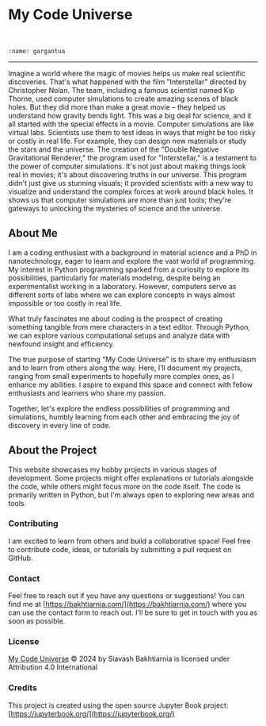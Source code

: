 # My Code Universe

<br>

```{image} ./images/gargantua.jpg
:name: gargantua
```
<hr>

Imagine a world where the magic of movies helps us make real scientific discoveries. That's what happened with the film "Interstellar" directed by Christopher Nolan. The team, including a famous scientist named Kip Thorne, used computer simulations to create amazing scenes of black holes. But they did more than make a great movie – they helped us understand how gravity bends light. This was a big deal for science, and it all started with the special effects in a movie. Computer simulations are like virtual labs. Scientists use them to test ideas in ways that might be too risky or costly in real life. For example, they can design new materials or study the stars and the universe. The creation of the "Double Negative Gravitational Renderer," the program used for "Interstellar," is a testament to the power of computer simulations. It's not just about making things look real in movies; it's about discovering truths in our universe. This program didn't just give us stunning visuals; it provided scientists with a new way to visualize and understand the complex forces at work around black holes. It shows us that computer simulations are more than just tools; they're gateways to unlocking the mysteries of science and the universe.

## About Me

I am a coding enthusiast with a background in material science and a PhD in nanotechnology, eager to learn and explore the vast world of programming. My interest in Python programming sparked from a curiosity to explore its possibilities, particularly for materials modeling, despite being an experimentalist working in a laboratory. However, computers serve as different sorts of labs where we can explore concepts in ways almost impossible or too costly in real life.

What truly fascinates me about coding is the prospect of creating something tangible from mere characters in a text editor. Through Python, we can explore various computational setups and analyze data with newfound insight and efficiency.

The true purpose of starting “My Code Universe” is to share my enthusiasm and to learn from others along the way. Here, I’ll document my projects, ranging from small experiments to hopefully more complex ones, as I enhance my abilities. I aspire to expand this space and connect with fellow enthusiasts and learners who share my passion.

Together, let's explore the endless possibilities of programming and simulations, humbly learning from each other and embracing the joy of discovery in every line of code.


## About the Project

This website showcases my hobby projects in various stages of development. Some projects might offer explanations or tutorials alongside the code, while others might focus more on the code itself. The code is primarily written in Python, but I'm always open to exploring new areas and tools.

### Contributing

I am excited to learn from others and build a collaborative space! Feel free to contribute code, ideas, or tutorials by submitting a pull request on GitHub. 

### Contact

Feel free to reach out if you have any questions or suggestions! You can find me at [https://bakhtiarnia.com/](https://bakhtiarnia.com/) where you can use the contact form to reach out. I'll be sure to get in touch with you as soon as possible.

### License

[My Code Universe](https://mycodeuniverse.com) © 2024 by Siavash Bakhtiarnia is licensed under Attribution 4.0 International

### Credits

This project is created using the open source Jupyter Book project: [https://jupyterbook.org/](https://jupyterbook.org/)


```{tableofcontents}
```